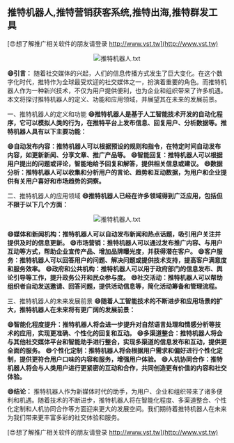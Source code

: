 ## **推特机器人,推特营销获客系统,推特出海,推特群发工具**

[😍想了解推广相关软件的朋友请登录 http://www.vst.tw](http://www.vst.tw)

 <center><img src="https://vst.tw/MP4/tuiguang/png/1.png" alt="推特机器人.txt"></center>

**😄引言：**
随着社交媒体的兴起，人们的信息传播方式发生了巨大变化。在这个数字化时代，推特作为全球最受欢迎的社交媒体之一，扮演着重要的角色。而推特机器人作为一种新兴技术，不仅为用户提供便利，也为企业和组织带来了许多机遇。本文将探讨推特机器人的定义、功能和应用领域，并展望其在未来的发展前景。

一、推特机器人的定义和功能
**😄推特机器人是基于人工智能技术开发的自动化程序，它可以模拟人类的行为，在推特平台上发布信息、回复用户、分析数据等。推特机器人具有以下主要功能：**

**😄自动发布内容：推特机器人可以根据预设的规则和指令，在特定时间自动发布内容，如更新新闻、分享文章、推广产品等。**
**😄智能回复：推特机器人可以根据用户提出的问题或评论，智能地给予回复和解答，提供相关信息或建议。**
**😄数据分析：推特机器人可以收集和分析用户的言论、趋势和互动数据，为用户和企业提供有关用户喜好和市场趋势的洞察。**

二、推特机器人的应用领域
**😄推特机器人已经在许多领域得到广泛应用，包括但不限于以下几个方面：**

 <center><img src="https://vst.tw/MP4/tuiguang/png/6.png" alt="推特机器人.txt"></center>

**😄媒体和新闻机构：推特机器人可以自动发布新闻和热点话题，吸引用户关注并提供及时的信息更新。**
**😄市场营销：推特机器人可以通过发布推广内容、与用户互动等方式，帮助企业宣传产品、增加品牌曝光度，并获得潜在客户。**
**😄客户服务：推特机器人可以回答用户的问题、解决问题或提供技术支持，提高客户满意度和服务效率。**
**😄政府和公共机构：推特机器人可以用于政府部门的信息发布、舆论引导等工作，提升政务公开和民众参与度。**
**😄社交活动：推特机器人可以帮助组织者自动发送邀请、回答问题，提供活动信息等，简化活动筹备和管理流程。**

三、推特机器人的未来发展前景
**😄随着人工智能技术的不断进步和应用场景的扩大，推特机器人在未来将有更广阔的发展前景：**

**😄智能化程度提升：推特机器人将会进一步提升对自然语言处理和情感分析等技术的应用，实现更准确、个性化的回复和互动。**
**😄多渠道整合：推特机器人将会与其他社交媒体平台和智能助手进行整合，实现多渠道的信息发布和互动，提供更全面的服务。**
**😄个性化定制：推特机器人将会根据用户需求和偏好进行个性化定制，提供更符合用户口味的内容和服务，增强用户体验。**
**😄人机协同合作：推特机器人将会与人类用户进行更紧密的互动和合作，共同创造更有价值的内容和社交体验。**

**😄结论：**
推特机器人作为新媒体时代的助手，为用户、企业和组织带来了诸多便利和机遇。随着技术的不断进步，推特机器人将在智能化程度、多渠道整合、个性化定制和人机协同合作等方面迎来更大的发展空间。我们期待着推特机器人在未来为我们带来更丰富多彩的社交体验和服务。

[😍想了解推广相关软件的朋友请登录 http://www.vst.tw](http://www.vst.tw)



